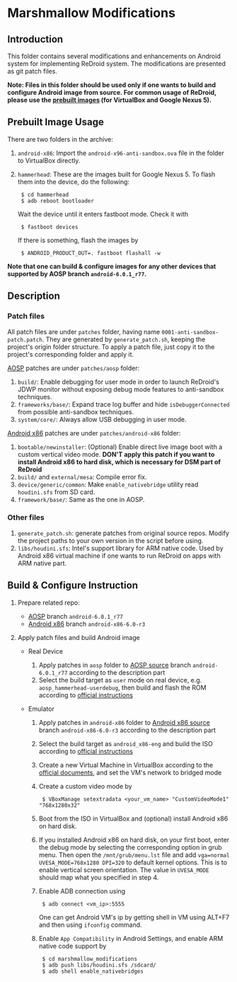 # Marshmallow Modifications

## Introduction

This folder contains several modifications and enhancements on Android system for implementing ReDroid system. The modifications are presented as git patch files.

**Note: Files in this folder should be used only if one wants to build and configure Android image from source. For common usage of ReDroid, please use the [prebuilt images][prebuilt-imgs] (for VirtualBox and Google Nexus 5).**

## Prebuilt Image Usage

There are two folders in the archive:

1. `android-x86`: Import the `android-x96-anti-sandbox.ova` file in the folder to VirtualBox directly.

2. `hammerhead`: These are the images built for Google Nexus 5. To flash them into the device, do the following:

        $ cd hammerhead
        $ adb reboot bootloader

    Wait the device until it enters fastboot mode. Check it with

        $ fastboot devices

    If there is something, flash the images by

        $ ANDROID_PRODUCT_OUT=. fastboot flashall -w

**Note that one can build & configure images for any other devices that supported by AOSP branch `android-6.0.1_r77`.**

## Description

### Patch files

All patch files are under `patches` folder, having name `0001-anti-sandbox-patch.patch`. They are generated by `generate_patch.sh`, keeping the project's origin folder structure. To apply a patch file, just copy it to the project's corresponding folder and apply it.

[AOSP][aosp] patches are under `patches/aosp` folder:

1. `build/`: Enable debugging for user mode in order to launch ReDroid's JDWP monitor without exposing debug mode features to anti-sandbox techniques.
2. `frameworks/base/`: Expand trace log buffer and hide `isDebuggerConnected` from possible anti-sandbox techniques.
3. `system/core/`: Always allow USB debugging in user mode.

[Android x86][andx86] patches are under `patches/android-x86` folder:

1. `bootable/newinstaller`: (Optional) Enable direct live image boot with a custom vertical video mode. **DON'T apply this patch if you want to install Android x86 to hard disk, which is necessary for DSM part of ReDroid**
2. `build/` and `external/mesa`: Compile error fix.
3. `device/generic/common`: Make `enable_nativebridge` utility read `houdini.sfs` from SD card.
4. `framework/base/`: Same as the one in AOSP.

### Other files

1. `generate_patch.sh`: generate patches from original source repos. Modify the project paths to your own version in the script before using.
2. `libs/houdini.sfs`: Intel's support library for ARM native code. Used by Android x86 virtual machine if one wants to run ReDroid on apps with ARM native part.

## Build & Configure Instruction

1. Prepare related repo:
    * [AOSP][aosp] branch `android-6.0.1_r77`
    * [Android x86][andx86] branch `android-x86-6.0-r3`

2. Apply patch files and build Android image

    * Real Device

        1. Apply patches in `aosp` folder to [AOSP source][aosp] branch `android-6.0.1_r77` according to the description part
        2. Select the build target as `user` mode on real device, e.g. `aosp_hammerhead-userdebug`, then build and flash the ROM according to [official instructions][aosp_build]

    * Emulator

        1. Apply patches in `android-x86` folder to [Android x86 source][andx86] branch `android-x86-6.0-r3` according to the description part
        2. Select the build target as `android_x86-eng` and build the ISO according to [official instructions][andx86_build]
        3. Create a new Virtual Machine in VirtualBox according to the [official documents][andx86_vb], and set the VM's network to bridged mode
        4. Create a custom video mode by

                $ VBoxManage setextradata <your_vm_name> "CustomVideoMode1" "768x1280x32"

        5. Boot from the ISO in VirtualBox and (optional) install Android x86 on hard disk.
        6. If you installed Android x86 on hard disk, on your first boot, enter the debug mode by selecting the corresponding option in grub menu. Then open the `/mnt/grub/menu.lst` file and add `vga=normal UVESA_MODE=768x1280 DPI=320` to default kernel options. This is to enable vertical screen orientation. The value in `UVESA_MODE` should map what you specified in step 4.
        6. Enable ADB connection using

                $ adb connect <vm_ip>:5555

            One can get Android VM's ip by getting shell in VM using ALT+F7 and then using `ifconfig` command.

        8. Enable `App Compatibility` in Android Settings, and enable ARM native code support by

                $ cd marshmallow_modifications
                $ adb push libs/houdini.sfs /sdcard/
                $ adb shell enable_nativebridges

[prebuilt-imgs]: https://www.dropbox.com/s/yieoxl9i4chzg4x/ReDroid_img.tar.gz?dl=0
[aosp]: https://source.android.com/
[aosp_build]: https://source.android.com/source/requirements
[andx86]: http://www.android-x86.org/
[andx86_build]: http://www.android-x86.org/getsourcecode
[andx86_vb]: http://www.android-x86.org/documents/virtualboxhowto
